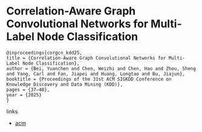 # Correlation-Aware Graph Convolutional Networks for Multi-Label Node Classification

```
@inproceedings{corgcn_kdd25,
title = {Correlation-Aware Graph Convolutional Networks for Multi-Label Node Classification},
author = {Bei, Yuanchen and Chen, Weizhi and Chen, Hao and Zhou, Sheng and Yang, Carl and Fan, Jiapei and Huang, Longtao and Bu, Jiajun},
booktitle = {Proceedings of the 31st ACM SIGKDD Conference on Knowledge Discovery and Data Mining (KDD)},
pages = {37–48},
year = {2025}
}
```

links
- [acm](https://dl.acm.org/doi/10.1145/3690624.3709197)

